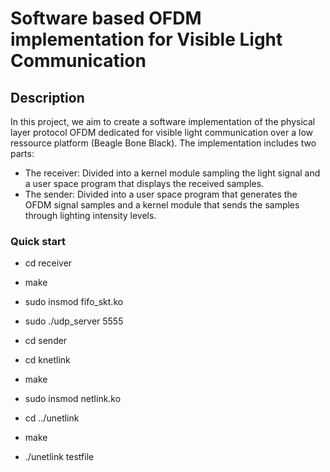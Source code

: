 # Software based OFDM implementation for Visible Light Communication

## Description

In this project, we aim to create a software implementation of the physical layer protocol OFDM dedicated for
visible light communication over a low ressource platform (Beagle Bone Black). The implementation includes two parts:
 
 * The receiver: Divided into a kernel module sampling the light signal and a user space program that displays the received samples.
 * The sender: Divided into a user space program that generates the OFDM signal samples and a kernel module that sends the samples through lighting intensity levels.




### Quick start

 * cd receiver
 * make
 * sudo insmod fifo_skt.ko
 * sudo ./udp_server 5555

 * cd sender
 * cd knetlink
 * make
 * sudo insmod netlink.ko
 * cd ../unetlink
 * make
 * ./unetlink testfile
 
